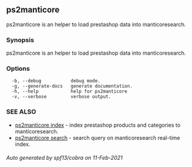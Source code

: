 ## ps2manticore

ps2manticore is an helper to load prestashop data into manticoresearch.

### Synopsis

ps2manticore is an helper to load prestashop data into manticoresearch.

### Options

```
  -b, --debug           debug mode.
  -g, --generate-docs   generate documentation.
  -h, --help            help for ps2manticore
  -v, --verbose         verbose output.
```

### SEE ALSO

* [ps2manticore index](ps2manticore_index.md)	 - index prestashop products and categories to manticoresearch.
* [ps2manticore search](ps2manticore_search.md)	 - search query on manticoresearch real-time index.

###### Auto generated by spf13/cobra on 11-Feb-2021
